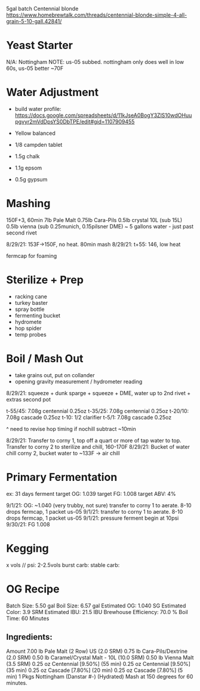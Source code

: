 5gal batch
Centennial blonde
https://www.homebrewtalk.com/threads/centennial-blonde-simple-4-all-grain-5-10-gall.42841/

# Yeast Starter
N/A: Nottingham
NOTE: us-05 subbed. nottingham only does well in low 60s, us-05 better ~70F

# Water Adjustment
- build water profile: https://docs.google.com/spreadsheets/d/11kJseA0BogY3ZlS10wdOHuupgvyr2mVdDpsYS0DbTPE/edit#gid=1107909455
- Yellow balanced

- 1/8 campden tablet
- 1.5g chalk
- 1.1g epsom
- 0.5g gypsum

# Mashing
150F+3, 60min
7lb Pale Malt
0.75lb Cara-Pils
0.5lb crystal 10L (sub 15L)
0.5lb vienna (sub 0.25munich, 0.15pilsner DME)
~ 5 gallons water - just past second rivet

8/29/21: 153F->150F, no heat. 80min mash
8/29/21: t+55: 146, low heat

fermcap for foaming

# Sterilize + Prep
- racking cane
- turkey baster
- spray bottle
- fermenting bucket
- hydromete
- hop spider
- temp probes

# Boil / Mash Out
- take grains out, put on collander
- opening gravity measurement / hydrometer reading

8/29/21: squeeze + dunk sparge + squeeze + DME, water up to 2nd rivet + extras second pot

t-55/45: 7.08g centennial 0.25oz
t-35/25: 7.08g centennial 0.25oz
t-20/10: 7.08g cascade 0.25oz
t-10: 1/2 clarifier
t-5/1: 7.08g cascade 0.25oz

^ need to revise hop timing if nochill
subtract ~10min

8/29/21: Transfer to corny 1, top off a quart or more of tap water to top. Transfer to corny 2 to sterilize and chill, 160-170F
8/29/21: Bucket of water chill corny 2, bucket water to ~133F -> air chill

# Primary Fermentation
ex: 31 days ferment
target OG: 1.039
target FG: 1.008
target ABV: 4%

9/1/21: OG: ~1.040 (very trubby, not sure) transfer to corny 1 to aerate. 8-10 drops fermcap, 1 packet us-05
9/1/21: transfer to corny 1 to aerate. 8-10 drops fermcap, 1 packet us-05
9/1/21: pressure ferment begin at 10psi
9/30/21: FG 1.008


# Kegging
x vols // psi: 2-2.5vols
burst carb:
stable carb:

# OG Recipe
Batch Size: 5.50 gal
Boil Size: 6.57 gal
Estimated OG: 1.040 SG
Estimated Color: 3.9 SRM
Estimated IBU: 21.5 IBU
Brewhouse Efficiency: 70.0 %
Boil Time: 60 Minutes

Ingredients:
------------
Amount
7.00 lb Pale Malt (2 Row) US (2.0 SRM)
0.75 lb Cara-Pils/Dextrine (2.0 SRM)
0.50 lb Caramel/Crystal Malt - 10L (10.0 SRM)
0.50 lb Vienna Malt (3.5 SRM)
0.25 oz Centennial [9.50%] (55 min)
0.25 oz Centennial [9.50%] (35 min)
0.25 oz Cascade [7.80%] (20 min)
0.25 oz Cascade [7.80%] (5 min)
1 Pkgs Nottingham (Danstar #-) (Hydrated)
Mash at 150 degrees for 60 minutes.


